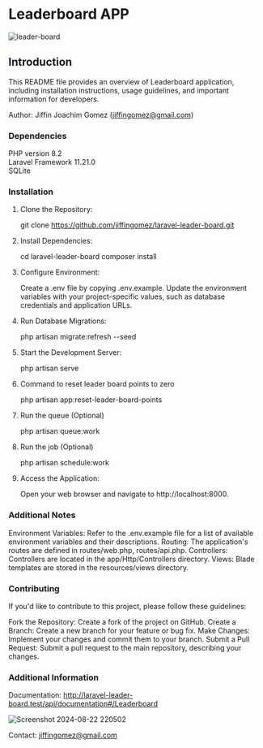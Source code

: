 # Leaderboard APP

![leader-board](https://github.com/user-attachments/assets/80d8a119-5814-4025-ad7c-0e0b29b7defe)

## Introduction
This README file provides an overview of Leaderboard application, including installation instructions, usage guidelines, and important information for developers.

Author: Jiffin Joachim Gomez (jiffingomez@gmail.com)

### Dependencies
PHP version 8.2  
Laravel Framework 11.21.0  
SQLite
### Installation
1. Clone the Repository:
  

    git clone
    https://github.com/jiffingomez/laravel-leader-board.git
    

2. Install Dependencies:  
  

    cd laravel-leader-board
    composer install

3. Configure Environment:
   

    Create a .env file by copying .env.example.
    Update the environment variables with your project-specific values, such as database credentials and application URLs.  
  

4. Run Database Migrations:  
  
  
    php artisan migrate:refresh --seed

5. Start the Development Server:
  

    php artisan serve
6. Command to reset leader board points to zero
  

    php artisan app:reset-leader-board-points

7. Run the queue (Optional)
  

    php artisan queue:work

8. Run the job (Optional)
  

    php artisan schedule:work
6. Access the Application:
  

    Open your web browser and navigate to http://localhost:8000.

### Additional Notes
Environment Variables: Refer to the .env.example file for a list of available environment variables and their descriptions.
Routing: The application's routes are defined in routes/web.php, routes/api.php.
Controllers: Controllers are located in the app/Http/Controllers directory.
Views: Blade templates are stored in the resources/views directory.

### Contributing
If you'd like to contribute to this project, please follow these guidelines:

Fork the Repository: Create a fork of the project on GitHub.
Create a Branch: Create a new branch for your feature or bug fix.
Make Changes: Implement your changes and commit them to your branch.
Submit a Pull Request: Submit a pull request to the main repository, describing your changes.


### Additional Information
Documentation: http://laravel-leader-board.test/api/documentation#/Leaderboard  

  ![Screenshot 2024-08-22 220502](https://github.com/user-attachments/assets/37463975-0002-47db-8cb1-e081e230becf)


Contact: jiffingomez@gmail.com
